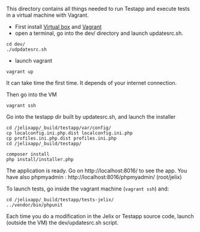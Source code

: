 This directory contains all things needed to run Testapp and execute
tests in a virtual machine with Vagrant.

- First install [Virtual box](https://www.virtualbox.org/) and [Vagrant](http://www.vagrantup.com/downloads.html)
- open a terminal, go into the dev/ directory and launch updatesrc.sh.

```
cd dev/
./udpdatesrc.sh
```

- launch vagrant

```
vagrant up
```

It can take time the first time. It depends of your internet connection.

Then go into the VM

```
vagrant ssh
```

Go into the testapp dir built by updatesrc.sh, and launch the installer

```
cd /jelixapp/_build/testapp/var/config/
cp localconfig.ini.php.dist localconfig.ini.php
cp profiles.ini.php.dist profiles.ini.php
cd /jelixapp/_build/testapp/

composer install
php install/installer.php
```

The application is ready. Go on http://localhost:8016/ to see the app.
You have also phpmyadmin : http://localhost:8016/phpmyadmin/ (root/jelix)

To launch tests, go inside the vagrant machine (```vagrant ssh```) and:

```
cd /jelixapp/_build/testapp/tests-jelix/
../vendor/bin/phpunit
```

Each time you do a modification in the Jelix or Testapp source code, launch
(outside the VM) the dev/updatesrc.sh script.


